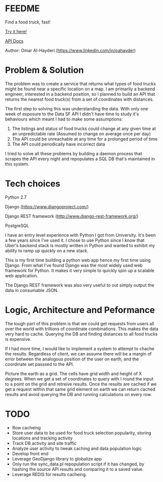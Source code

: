 # FEEDME
Find a food truck, fast!

[Try it here!](https://arcane-beach-1328.herokuapp.com/proximitysearch/nearby/37.794656/-122.424326?count=10&format=json)

[API Docs](https://arcane-beach-1328.herokuapp.com/proximitysearch/docs)

Author: Omar Al-Hayderi (https://www.linkedin.com/in/oahayder)

# Problem & Solution
The problem was to create a service that returns what types of food trucks might be found near a specific location on a map. I am primarily a backend engineer, interested in a backend position, so I planned to build an API that returns the nearest food truck(s) from a set of coordinates with distances.

The first step to solving this was understanding the data. With only one week of exposure to the Data SF API I didn't have time to study it's behaviours which meant I had to make some assumptions:

1. The listings and status of food trucks could change at any given time at an unpredictable rate (Assumed to change on average once per day)
2. The API could be unreachable at any time for a prolonged period of time
3. The API could periodically have incorrect data

I tried to solve all these problems by building a daemon process that scrapes the API every night and repopulates a SQL DB that's maintained in this system.

# Tech choices
Python 2.7

Django (https://www.djangoproject.com/)

Django REST framework (http://www.django-rest-framework.org/)

PostgreSQL

I have an entry level experience with Python I got from University. It's been a few years since I've used it. I chose to use Python since I know that Uber's backend stack is mostly written in Python and wanted to exhibit my ability to ramp up quickly on a new stack.

This is my first time building a python web app hence my first time using Django. From what I've found Django was the most widely used web framework for Python. It makes it very simple to quickly spin up a scalable web application.

The Django REST framework was also very useful to out simply output the data in consumable JSON.

# Logic, Architecture and Peformance
The tough part of this problem is that we could get requests from users all over the world with trillions of coordinate combinations. This makes the data very hard to cache. Querying the DB and finding distances to all food trucks is expensive. 

If I had more time, I would like to implement a system to attempt to chache the results. Regardless of client, we can assume there will be a margin of error between the analogous position of the user on earth, and the coordinate set passsed to the API. 

Picture the earth as a grid. The cells have grid width and height of X degrees. When we get a set of coordinates to query with I round the input to a point on the grid and retreive results. Once the results are cached if we get a request within that same grid element on earth we can return cached results and avoid querying the DB and running calculations on every row.

# TODO
* Row cacheing
* Store user data to be used for food truck selection popularity, storing locations and tracking activity
* Track DB activity and site traffic
* Analyze user activity to tweak caching and data population logic
* Develop front end
* Leverage GeoDjango library to globalize app
* Only run the sync_data.pl repopulation script if it has changed, by hashing the source API results and comparing it to a saved value.
* Leverage REDIS for results cacheing.
